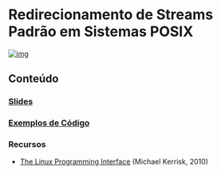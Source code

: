 

# Redirecionamento de Streams Padrão em Sistemas POSIX

[![img](https://img.shields.io/badge/License-CC%20BY%204.0-lightgrey.svg)](http://creativecommons.org/licenses/by/4.0/)


## Conteúdo


### [Slides](https://github.com/phrb/PPD/raw/main/lectures/org/linux-redirecionamento-streams/presentation.pdf)


### [Exemplos de Código](lectures/org/linux-redirecionamento-streams/src/pipe_example.html)


### Recursos

-   [The Linux Programming Interface](https://man7.org/tlpi/) (Michael Kerrisk, 2010)
